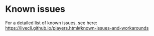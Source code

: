 # Known issues

For a detailed list of known issues, see here:
https://livecli.github.io/players.html#known-issues-and-workarounds
